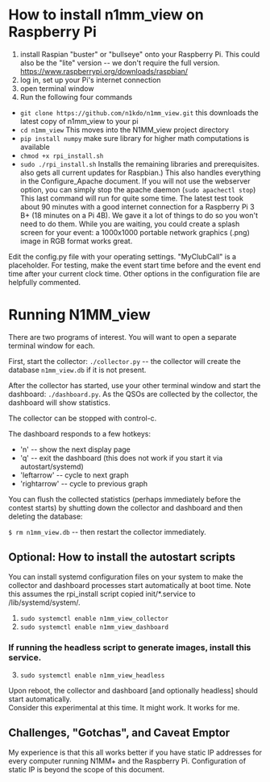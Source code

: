 # How to install n1mm_view on Raspberry Pi

1. install Raspian "buster" or "bullseye" onto your Raspberry Pi.  This could also be the "lite" version -- we don't require the full version. https://www.raspberrypi.org/downloads/raspbian/
1. log in, set up your Pi's internet connection
1. open terminal window
1. Run the following four commands
* `git clone https://github.com/n1kdo/n1mm_view.git`
this downloads the latest copy of n1mm_view to your pi
* `cd n1mm_view`
This moves into the N1MM_view project directory
* `pip install numpy`
make sure library for higher math computations is available
* `chmod +x rpi_install.sh`
* `sudo ./rpi_install.sh` 
Installs the remaining libraries and prerequisites. also gets all current updates for Raspbian.) This also handles everything in the Configure_Apache document. If you will not use the webserver option, you can simply stop the apache daemon (`sudo apachectl stop`)
This last command will run for quite some time. 
The latest test took about 90 minutes with a good internet connection for a Raspberry Pi 3 B+ (18 minutes on a Pi 4B). We gave it a lot of things to do so you won't need to do them.
While you are waiting, you could create a splash screen for your event: a 1000x1000 portable network graphics (.png) image in RGB format works great.   

Edit the config.py file with your operating settings. "MyClubCall" is a placeholder. For testing, make the event start time before and the event end time after your current clock time. Other options in the configuration file are helpfully commented.

# Running N1MM_view
There are two programs of interest.  You will want to open a separate terminal window for each.

First, start the collector: `./collector.py` -- the collector will create the database
`n1mm_view.db` if it is not present.

After the collector has started, use your other terminal window and start the dashboard:
`./dashboard.py`.  As the QSOs are collected by the collector, the dashboard will show
statistics.

The collector can be stopped with control-c.  

The dashboard responds to a few hotkeys:
* 'n' -- show the next display page
* 'q' -- exit the dashboard (this does not work if you start it via autostart/systemd)
* 'leftarrow' -- cycle to next graph
* 'rightarrow' -- cycle to previous graph

You can flush the collected statistics (perhaps immediately before the
contest starts) by shutting down the collector and dashboard and then
deleting the database:

`$ rm n1mm_view.db` -- then restart the collector immediately.

## Optional: How to install the autostart scripts

You can install systemd configuration files on your system to make the
collector and dashboard processes start automatically at boot time. Note this assumes the rpi_install script copied init/*.service to /lib/systemd/system/.

1. `sudo systemctl enable n1mm_view_collector`
1. `sudo systemctl enable n1mm_view_dashboard`

### If running the headless script to generate images, install this service.
3. `sudo systemctl enable n1mm_view_headless`

Upon reboot, the collector and dashboard [and optionally headless] should start automatically.  
Consider this experimental at this time.  It might work. It works for me.

## Challenges, "Gotchas", and Caveat Emptor

My experience is that this all works better if you have static IP addresses
for every computer running N1MM+ and the Raspberry Pi.  Configuration of
static IP is beyond the scope of this document.

